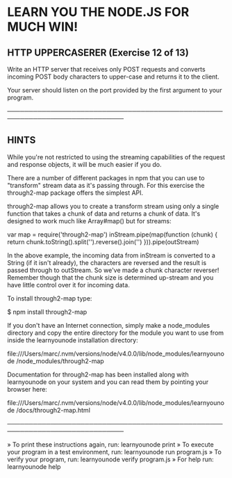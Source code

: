 # LEARN YOU THE NODE.JS FOR MUCH WIN!

## HTTP UPPERCASERER (Exercise 12 of 13)

Write an HTTP server that receives only POST requests and converts
incoming POST body characters to upper-case and returns it to the client.

Your server should listen on the port provided by the first argument to
your program.

─────────────────────────────────────────────────────────────────────────────

## HINTS

While you're not restricted to using the streaming capabilities of the
request and response objects, it will be much easier if you do.

There are a number of different packages in npm that you can use to
"transform" stream data as it's passing through. For this exercise the
through2-map package offers the simplest API.

through2-map allows you to create a transform stream using only a single
function that takes a chunk of data and returns a chunk of data. It's
designed to work much like Array#map() but for streams:

   var map = require('through2-map')
   inStream.pipe(map(function (chunk) {
     return chunk.toString().split('').reverse().join('')
   })).pipe(outStream)

In the above example, the incoming data from inStream is converted to a
String (if it isn't already), the characters are reversed and the result
is passed through to outStream. So we've made a chunk character reverser!
Remember though that the chunk size is determined up-stream and you have
little control over it for incoming data.

To install through2-map type:

   $ npm install through2-map

If you don't have an Internet connection, simply make a node_modules
directory and copy the entire directory for the module you want to use
from inside the learnyounode installation directory:

file:///Users/marc/.nvm/versions/node/v4.0.0/lib/node_modules/learnyounode
/node_modules/through2-map

Documentation for through2-map has been installed along with learnyounode
on your system and you can read them by pointing your browser here:

file:///Users/marc/.nvm/versions/node/v4.0.0/lib/node_modules/learnyounode
/docs/through2-map.html

─────────────────────────────────────────────────────────────────────────────

 » To print these instructions again, run: learnyounode print
 » To execute your program in a test environment, run: learnyounode run
   program.js
 » To verify your program, run: learnyounode verify program.js
 » For help run: learnyounode help
